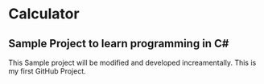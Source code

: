 # Calculator
Sample Project to learn programming in C#
------------------------------------------
This Sample project will be modified and developed increamentally.
This is my first GitHub Project.
